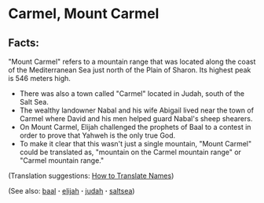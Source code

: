 # Carmel, Mount Carmel #

## Facts: ##

"Mount Carmel" refers to a mountain range that was located along the coast of the Mediterranean Sea just north of the Plain of Sharon. Its highest peak is 546 meters high.

* There was also a town called "Carmel" located in Judah, south of the Salt Sea.
* The wealthy landowner Nabal and his wife Abigail lived near the town of Carmel where David and his men helped guard Nabal's sheep shearers.
* On Mount Carmel, Elijah challenged the prophets of Baal to a contest in order to prove that Yahweh is the only true God.
* To make it clear that this wasn't just a single mountain, "Mount Carmel" could be translated as, "mountain on the Carmel mountain range" or "Carmel mountain range."

(Translation suggestions: [How to Translate Names](https://git.door43.org/Door43/en-ta-translate-vol1/src/master/content/translate_names.md))

(See also: [baal](../other/baal.md) **·** [elijah](../other/elijah.md) **·** [judah](../other/judah.md) **·** [saltsea](../other/saltsea.md))


